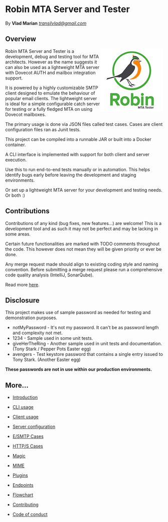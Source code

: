 Robin MTA Server and Tester
================
By **Vlad Marian** *<transilvlad@gmail.com>*


Overview
--------
<img align="right" width="200" height="200" src="doc/logo.jpg" alt="Logo">
Robin MTA Server and Tester is a development, debug and testing tool for MTA architects.
However as the name suggests it can also be used as a lightweight MTA server with Dovecot AUTH and mailbox integration support.

It is powered by a highly customizable SMTP client designed to emulate the behaviour of popular email clients.
The lightweight server is ideal for a simple configurable catch server for testing or a fully fledged MTA on using Dovecot mailboxes.

The primary usage is done via JSON files called test cases.
Cases are client configuration files ran as Junit tests.

This project can be compiled into a runnable JAR or built into a Docker container.

A CLI interface is implemented with support for both client and server execution.

Use this to run end-to-end tests manually or in automation.
This helps identify bugs early before leaving the development and staging environments.

Or set up a lightweight MTA server for your development and testing needs.
Or both :)

Contributions
-------------
Contributions of any kind (bug fixes, new features...) are welcome!
This is a development tool and as such it may not be perfect and may be lacking in some areas.

Certain future functionalities are marked with TODO comments throughout the code.
This however does not mean they will be given priority or ever be done.

Any merge request made should align to existing coding style and naming convention.
Before submitting a merge request please run a comprehensive code quality analysis (IntelliJ, SonarQube).

Read more [here](contributing.md).


Disclosure
----------
This project makes use of sample password as needed for testing and demonstration purposes.

- notMyPassword - It's not my password. It can't be as password length and complexity not met.
- 1234 - Sample used in some unit tests.
- giveHerTheRing - Another sample used in unit tests and documentation. (Tony Stark / Pepper Pots Easter egg)
- avengers - Test keystore password that contains a single entry issued to Tony Stark. (Another Easter egg)

**These passwords are not in use within our production environments.**


More...
-------
- [Introduction](doc/introduction.md)
- [CLI usage](doc/cli.md)
- [Client usage](doc/client.md)
- [Server configuration](doc/server.md)


- [E/SMTP Cases](doc/case.md)
- [HTTP/S Cases](doc/case.md)
- [Magic](doc/magic.md)
- [MIME](doc/mime.md)
- [Plugins](doc/plugins.md)
- [Endpoints](doc/endpoints.md)
- [Flowchart](doc/flowchart.md)


- [Contributing](contributing.md)
- [Code of conduct](code_of_conduct.md)
